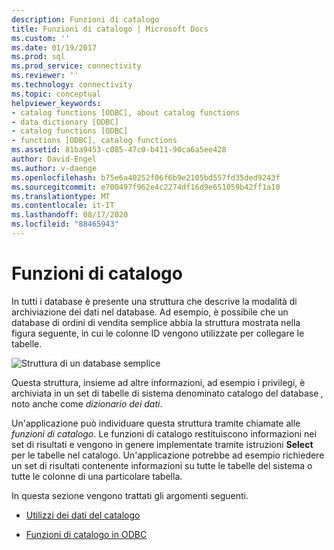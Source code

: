 ```yaml
---
description: Funzioni di catalogo
title: Funzioni di catalogo | Microsoft Docs
ms.custom: ''
ms.date: 01/19/2017
ms.prod: sql
ms.prod_service: connectivity
ms.reviewer: ''
ms.technology: connectivity
ms.topic: conceptual
helpviewer_keywords:
- catalog functions [ODBC], about catalog functions
- data dictionary [ODBC]
- catalog functions [ODBC]
- functions [ODBC], catalog functions
ms.assetid: 81ba9453-c085-47c0-b411-90ca6a5ee428
author: David-Engel
ms.author: v-daenge
ms.openlocfilehash: b75e6a40252f06f6b9e2105bd557fd35ded9243f
ms.sourcegitcommit: e700497f962e4c2274df16d9e651059b42ff1a10
ms.translationtype: MT
ms.contentlocale: it-IT
ms.lasthandoff: 08/17/2020
ms.locfileid: "88465943"
---
```

# <a name="catalog-functions"></a>Funzioni di catalogo
In tutti i database è presente una struttura che descrive la modalità di archiviazione dei dati nel database. Ad esempio, è possibile che un database di ordini di vendita semplice abbia la struttura mostrata nella figura seguente, in cui le colonne ID vengono utilizzate per collegare le tabelle.  
  
 ![Struttura di un database semplice](../../../odbc/reference/develop-app/media/pr19.gif "PR19")  
  
 Questa struttura, insieme ad altre informazioni, ad esempio i privilegi, è archiviata in un set di tabelle di sistema denominato catalogo del database *,* noto anche come *dizionario dei dati*.  
  
 Un'applicazione può individuare questa struttura tramite chiamate alle *funzioni di catalogo*. Le funzioni di catalogo restituiscono informazioni nei set di risultati e vengono in genere implementate tramite istruzioni **Select** per le tabelle nel catalogo. Un'applicazione potrebbe ad esempio richiedere un set di risultati contenente informazioni su tutte le tabelle del sistema o tutte le colonne di una particolare tabella.  
  
 In questa sezione vengono trattati gli argomenti seguenti.  
  
-   [Utilizzi dei dati del catalogo](../../../odbc/reference/develop-app/uses-of-catalog-data.md)  
  
-   [Funzioni di catalogo in ODBC](../../../odbc/reference/develop-app/catalog-functions-in-odbc.md)
